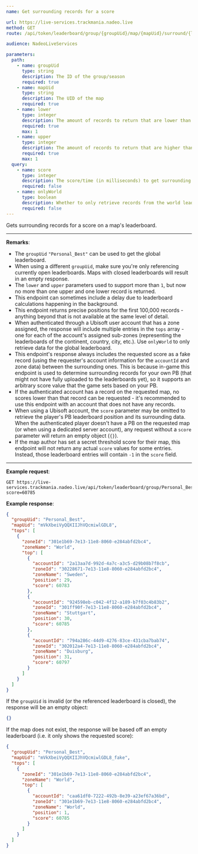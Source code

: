 ```yaml
---
name: Get surrounding records for a score

url: https://live-services.trackmania.nadeo.live
method: GET
route: /api/token/leaderboard/group/{groupUid}/map/{mapUid}/surround/{lower}/{upper}?score={score}

audience: NadeoLiveServices

parameters:
  path:
    - name: groupUid
      type: string
      description: The ID of the group/season
      required: true
    - name: mapUid
      type: string
      description: The UID of the map
      required: true
    - name: lower
      type: integer
      description: The amount of records to return that are lower than the requested score
      required: true
      max: 1
    - name: upper
      type: integer
      description: The amount of records to return that are higher than the requested score
      required: true
      max: 1
  query:
    - name: score
      type: integer
      description: The score/time (in milliseconds) to get surrounding records for
      required: false
    - name: onlyWorld
      type: boolean
      description: Whether to only retrieve records from the world leaderboard
      required: false
---
```


Gets surrounding records for a score on a map's leaderboard.

---

**Remarks**:

- The `groupUid` `"Personal_Best"` can be used to get the global leaderboard.
- When using a different `groupUid`, make sure you're only referencing currently open leaderboards. Maps with closed leaderboards will result in an empty response.
- The `lower` and `upper` parameters used to support more than `1`, but now no more than one upper and one lower record is returned.
- This endpoint can sometimes include a delay due to leaderboard calculations happening in the background.
- This endpoint returns precise positions for the first 100,000 records - anything beyond that is not available at the same level of detail.
- When authenticated through a Ubisoft user account that has a zone assigned, the response will include multiple entries in the `tops` array - one for each of the account's assigned sub-zones (representing the leaderboards of the continent, country, city, etc.). Use `onlyWorld` to only retrieve data for the global leaderboard.
- This endpoint's response always includes the requested score as a fake record (using the requester's account information for the `accountId` and zone data) between the surrounding ones. This is because in-game this endpoint is used to determine surrounding records for your own PB (that might not have fully uploaded to the leaderboards yet), so it supports an arbitrary score value that the game sets based on your PB.
- If the authenticated account has a record on the requested map, no scores lower than that record can be requested - it's recommended to use this endpoint with an account that does not have any records.
- When using a Ubisoft account, the `score` parameter may be omitted to retrieve the player's PB leaderboard position and its surrounding data. When the authenticated player doesn't have a PB on the requested map (or when using a dedicated server account), any request without a `score` parameter will return an empty object (`{}`).
- If the map author has set a secret threshold score for their map, this endpoint will not return any actual `score` values for some entries. Instead, those leaderboard entries will contain `-1` in the `score` field.

---

**Example request**:

```plain
GET https://live-services.trackmania.nadeo.live/api/token/leaderboard/group/Personal_Best/map/mVkXbeiVyQQXIIJhVQcmiwlGDL8/surround/1/1?score=60785
```

**Example response**:

```json
{
  "groupUid": "Personal_Best",
  "mapUid": "mVkXbeiVyQQXIIJhVQcmiwlGDL8",
  "tops": [
    {
      "zoneId": "301e1b69-7e13-11e8-8060-e284abfd2bc4",
      "zoneName": "World",
      "top": [
        {
          "accountId": "2a13aa7d-992d-4a7c-a3c5-d29b08b7f8cb",
          "zoneId": "30228671-7e13-11e8-8060-e284abfd2bc4",
          "zoneName": "Sweden",
          "position": 29,
          "score": 60783
        },
        {
          "accountId": "924598eb-c042-4f12-a189-b7f03c4b83b2",
          "zoneId": "301ff90f-7e13-11e8-8060-e284abfd2bc4",
          "zoneName": "Stuttgart",
          "position": 30,
          "score": 60785
        },
        {
          "accountId": "794a286c-44d9-4276-83ce-431cba7bab74",
          "zoneId": "302012a4-7e13-11e8-8060-e284abfd2bc4",
          "zoneName": "Duisburg",
          "position": 31,
          "score": 60797
        }
      ]
    }
  ]
}
```

If the `groupUid` is invalid (or the referenced leaderboard is closed), the response will be an empty object:

```json
{}
```

If the map does not exist, the response will be based off an empty leaderboard (i.e. it only shows the requested score):

```json
{
  "groupUid": "Personal_Best",
  "mapUid": "mVkXbeiVyQQXIIJhVQcmiwlGDL8_fake",
  "tops": [
    {
      "zoneId": "301e1b69-7e13-11e8-8060-e284abfd2bc4",
      "zoneName": "World",
      "top": [
        {
          "accountId": "caa61df0-7222-492b-8e39-a23ef67a36bd",
          "zoneId": "301e1b69-7e13-11e8-8060-e284abfd2bc4",
          "zoneName": "World",
          "position": 1,
          "score": 60785
        }
      ]
    }
  ]
}
```
